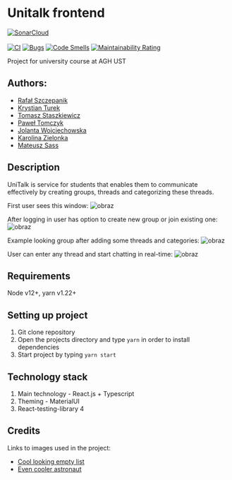 # Unitalk frontend
[![SonarCloud](https://sonarcloud.io/images/project_badges/sonarcloud-black.svg)](https://sonarcloud.io/dashboard?id=UniTalk-app_UniTalk-frontend)
<br><br>
[![CI](https://github.com/UniTalk-app/UniTalk-frontend/actions/workflows/main.yml/badge.svg?branch=master)](https://github.com/UniTalk-app/UniTalk-frontend/actions/workflows/main.yml)
[![Bugs](https://sonarcloud.io/api/project_badges/measure?project=UniTalk-app_UniTalk-frontend&metric=bugs)](https://sonarcloud.io/dashboard?id=UniTalk-app_UniTalk-frontend)
[![Code Smells](https://sonarcloud.io/api/project_badges/measure?project=UniTalk-app_UniTalk-frontend&metric=code_smells)](https://sonarcloud.io/dashboard?id=UniTalk-app_UniTalk-frontend)
[![Maintainability Rating](https://sonarcloud.io/api/project_badges/measure?project=UniTalk-app_UniTalk-frontend&metric=sqale_rating)](https://sonarcloud.io/dashboard?id=UniTalk-app_UniTalk-frontend)

Project for university course at AGH UST

## Authors:
- [Rafał Szczepanik](https://github.com/rafalsz98)
- [Krystian Turek](https://github.com/krystian886)
- [Tomasz Staszkiewicz](https://github.com/TomekStaszkiewicz)
- [Paweł Tomczyk](https://github.com/pawelinformatyk)
- [Jolanta Wojciechowska](https://github.com/jwojc99)
- [Karolina Zielonka](https://github.com/KarolinaZielonka)
- [Mateusz Sass](https://github.com/Matiisen)

## Description

UniTalk is service for students that enables them to communicate effectively by creating groups, threads and categorizing these threads.

First user sees this window:
![obraz](https://user-images.githubusercontent.com/18229762/133890824-35935772-14d9-440f-b2aa-66e29ba7416f.png)

After logging in user has option to create new group or join existing one:
![obraz](https://user-images.githubusercontent.com/18229762/133890885-515079e2-ff20-445b-a04e-82ab5382bc67.png)


Example looking group after adding some threads and categories:
![obraz](https://user-images.githubusercontent.com/18229762/133890986-5e6aa20a-5a98-4d84-9d21-d2e55a9814db.png)

User can enter any thread and start chatting in real-time:
![obraz](https://user-images.githubusercontent.com/18229762/133891025-83cbfa83-e43c-42a7-bf4d-413546457425.png)

## Requirements

Node v12+, yarn v1.22+
## Setting up project
1. Git clone repository
2. Open the projects directory and type `yarn` in order to install dependencies
3. Start project by typing `yarn start`


## Technology stack

1. Main technology - React.js + Typescript
2. Theming - MaterialUI
3. React-testing-library
4

## Credits
Links to images used in the project:
- [Cool looking empty list](https://icons8.com/illustrations/illustration/kingdom-list-is-empty)
- [Even cooler astronaut](https://icons8.com/illustrations/illustration/pluto-sign-up)
